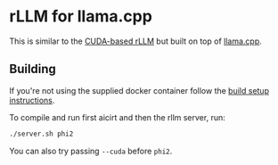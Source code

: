 # rLLM for llama.cpp

This is similar to the [CUDA-based rLLM](../rllm-cuda/)
but built on top of [llama.cpp](https://github.com/ggerganov/llama.cpp).

## Building

If you're not using the supplied docker container follow the
[build setup instructions](../../README.md#development-environment-setup).

To compile and run first aicirt and then the rllm server, run:

```bash
./server.sh phi2
```

You can also try passing `--cuda` before `phi2`.
